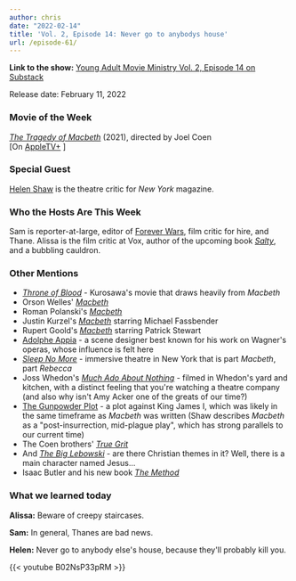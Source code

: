```yaml
---
author: chris
date: "2022-02-14"
title: 'Vol. 2, Episode 14: Never go to anybodys house'
url: /episode-61/
---
```

**Link to the show:** [Young Adult Movie Ministry Vol. 2, Episode 14 on Substack](https://yammpod.substack.com/p/vol-2-ep-14-never-go-to-anybodys) 

Release date: February 11, 2022

### Movie of the Week
[_The Tragedy of Macbeth_](https://www.imdb.com/title/tt10095582/) (2021), directed by Joel Coen    
[On  [AppleTV+](https://tv.apple.com/us/movie/the-tragedy-of-macbeth/umc.cmc.4wpfk1xmi22h3zyv4a10lj1tw?action=play) ]

### Special Guest
[Helen Shaw](https://www.vulture.com/author/helen-shaw/) is the theatre critic for _New York_ magazine.

### Who the Hosts Are This Week

Sam is reporter-at-large, editor of [Forever Wars](https://foreverwars.substack.com/), film critic for hire, and Thane. Alissa is the film critic at Vox, author of the upcoming book _[Salty](https://www.broadleafbooks.com/store/product/9781506473550/Salty)_, and a bubbling cauldron. 

### Other Mentions

- [_Throne of Blood_](https://www.imdb.com/title/tt0050613/) - Kurosawa's movie that draws heavily from _Macbeth_
- Orson Welles' [_Macbeth_](https://www.imdb.com/title/tt0040558/)
- Roman Polanski's [_Macbeth_](https://www.imdb.com/title/tt0067372/)
- Justin Kurzel's [_Macbeth_](https://www.imdb.com/title/tt2884018/) starring Michael Fassbender 
- Rupert Goold's [_Macbeth_](https://www.imdb.com/title/tt1570337/) starring Patrick Stewart
- [Adolphe Appia](https://en.wikipedia.org/wiki/Adolphe_Appia) - a scene designer best known for his work on Wagner's operas, whose influence is felt here
- [_Sleep No More_](https://en.wikipedia.org/wiki/Sleep_No_More_(2011_play)) - immersive theatre in New York that is part _Macbeth_, part _Rebecca_
- Joss Whedon's [_Much Ado About Nothing_](https://www.imdb.com/title/tt2094064/) - filmed in Whedon's yard and kitchen, with a distinct feeling that you're watching a theatre company (and also why isn't Amy Acker one of the greats of our time?)
- [The Gunpowder Plot](https://en.wikipedia.org/wiki/Gunpowder_Plot) - a plot against King James I, which was likely in the same timeframe as _Macbeth_ was written (Shaw describes _Macbeth_ as a "post-insurrection, mid-plague play", which has strong parallels to our current time)
- The Coen brothers' [_True Grit_](https://www.imdb.com/title/tt1403865/)
- And [_The Big Lebowski_](https://www.imdb.com/title/tt0118715/) - are there Christian themes in it? Well, there is a main character named Jesus...
- Isaac Butler and his new book [_The Method_](https://bookshop.org/a/20775/9781635574777)

### What we learned today

**Alissa:** Beware of creepy staircases.

**Sam:** In general, Thanes are bad news.

**Helen:** Never go to anybody else's house, because they'll probably kill you.

{{< youtube B02NsP33pRM >}}
